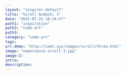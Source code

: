 ```yaml
---
layout: "inspirer-default"
title: "Scroll &ndash; 3"
date: "2015-07-22 18:24:57"
path1: "inspiration"
path2: "code-art"
path3:
category: "code-art"
tags:
url-demo: "http://samt.xyz/images/scroll/three.html"
image: "experience-scroll-3.jpg"
image-2:
intro:
description:
---
```

